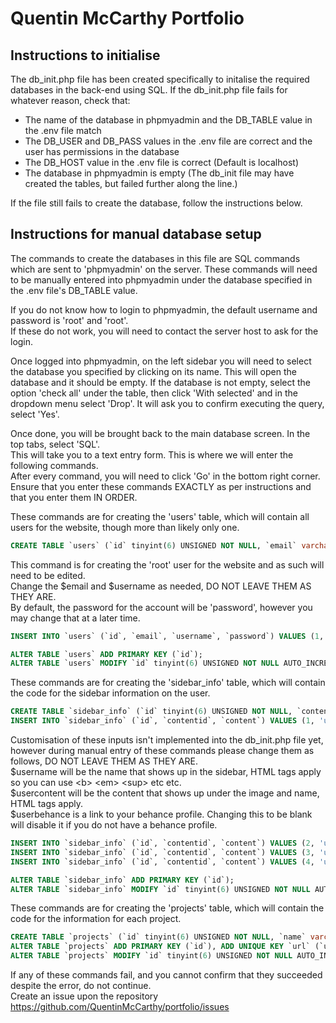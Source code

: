 # Quentin McCarthy Portfolio

## Instructions to initialise
The db_init.php file has been created specifically to initalise the required databases in the back-end using SQL. If the db_init.php file fails for whatever reason, check that:
 - The name of the database in phpmyadmin and the DB_TABLE value in the .env file match
 - The DB_USER and DB_PASS values in the .env file are correct and the user has permissions in the database
 - The DB_HOST value in the .env file is correct (Default is localhost)
 - The database in phpmyadmin is empty (The db_init file may have created the tables, but failed further along the line.)

If the file still fails to create the database, follow the instructions below.

## Instructions for manual database setup
The commands to create the databases in this file are SQL commands which are sent to 'phpmyadmin' on the server. These commands will need to be manually entered into phpmyadmin under the database specified in the .env file's DB_TABLE value.

If you do not know how to login to phpmyadmin, the default username and password is 'root' and 'root'.<br />
If these do not work, you will need to contact the server host to ask for the login.

Once logged into phpmyadmin, on the left sidebar you will need to select the database you specified by clicking on its name. This will open the database and it should be empty. If the database is not empty, select the option 'check all' under the table, then click 'With selected' and in the dropdown menu select 'Drop'. It will ask you to confirm executing the query, select 'Yes'.

Once done, you will be brought back to the main database screen. In the top tabs, select 'SQL'.<br />
This will take you to a text entry form. This is where we will enter the following commands.<br />
After every command, you will need to click 'Go' in the bottom right corner.<br />
Ensure that you enter these commands EXACTLY as per instructions and that you enter them IN ORDER.<br />

These commands are for creating the 'users' table, which will contain all users for the website, though more than likely only one.

```sql
CREATE TABLE `users` (`id` tinyint(6) UNSIGNED NOT NULL, `email` varchar(254) CHARACTER SET utf8mb4 NOT NULL, `username` varchar(25) CHARACTER SET utf8mb4 NOT NULL, `password` varchar(100) CHARACTER SET utf8mb4 NOT NULL) ENGINE=InnoDB DEFAULT CHARSET=latin1;
```

This command is for creating the 'root' user for the website and as such will need to be edited.<br />
Change the $email and $username as needed, DO NOT LEAVE THEM AS THEY ARE.<br />
By default, the password for the account will be 'password', however you may change that at a later time.<br />
```sql
INSERT INTO `users` (`id`, `email`, `username`, `password`) VALUES (1, '$email', '$username', '$2y$10$94Z9UvCOefe6IfkVdWcMD.T63ziMk7mU2qRmyQPxy62pTr99Sp44y');
```

```sql
ALTER TABLE `users` ADD PRIMARY KEY (`id`);
ALTER TABLE `users` MODIFY `id` tinyint(6) UNSIGNED NOT NULL AUTO_INCREMENT, AUTO_INCREMENT=2;
```

These commands are for creating the 'sidebar_info' table, which will contain the code for the sidebar information on the user.

```sql
CREATE TABLE `sidebar_info` (`id` tinyint(6) UNSIGNED NOT NULL, `contentid` varchar(25) CHARACTER SET utf8mb4 NOT NULL, `content` varchar(1000) CHARACTER SET utf8mb4 NOT NULL) ENGINE=InnoDB DEFAULT CHARSET=latin1;
INSERT INTO `sidebar_info` (`id`, `contentid`, `content`) VALUES (1, 'userImage', 'default-userimage.png');
```

Customisation of these inputs isn't implemented into the db_init.php file yet, however during manual entry of these commands please change them as follows, DO NOT LEAVE THEM AS THEY ARE.<br />
$username will be the name that shows up in the sidebar, HTML tags apply so you can use \<b\> \<em\> \<sup\> etc etc.<br />
$usercontent will be the content that shows up under the image and name, HTML tags apply.<br />
$userbehance is a link to your behance profile. Changing this to be blank will disable it if you do not have a behance profile.<br />
```sql
INSERT INTO `sidebar_info` (`id`, `contentid`, `content`) VALUES (2, 'userName', '$username');
INSERT INTO `sidebar_info` (`id`, `contentid`, `content`) VALUES (3, 'userContent', '$usercontent');
INSERT INTO `sidebar_info` (`id`, `contentid`, `content`) VALUES (4, 'userBehance', '$userbehance');
```

```sql
ALTER TABLE `sidebar_info` ADD PRIMARY KEY (`id`);
ALTER TABLE `sidebar_info` MODIFY `id` tinyint(6) UNSIGNED NOT NULL AUTO_INCREMENT, AUTO_INCREMENT=4;
```

These commands are for creating the 'projects' table, which will contain the code for the information for each project.

```sql
CREATE TABLE `projects` (`id` tinyint(6) UNSIGNED NOT NULL, `name` varchar(100) CHARACTER SET utf8mb4 NOT NULL, `url` varchar(25) CHARACTER SET utf8mb4 NOT NULL, `image` varchar(100) CHARACTER SET utf8mb4 NOT NULL, `description` varchar(1000) CHARACTER SET utf8mb4 NOT NULL) ENGINE=InnoDB DEFAULT CHARSET=latin1;
ALTER TABLE `projects` ADD PRIMARY KEY (`id`), ADD UNIQUE KEY `url` (`url`), ADD UNIQUE KEY `image` (`image`);
ALTER TABLE `projects` MODIFY `id` tinyint(6) UNSIGNED NOT NULL AUTO_INCREMENT;
```

If any of these commands fail, and you cannot confirm that they succeeded despite the error, do not continue.<br />
Create an issue upon the repository https://github.com/QuentinMcCarthy/portfolio/issues
